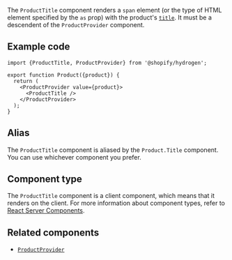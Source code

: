 <!-- This file is generated from source code in the Shopify/hydrogen repo. Edit the files in /packages/hydrogen/src/components/ProductTitle and run 'yarn generate-docs' at the root of this repo. For more information, refer to https://github.com/Shopify/shopify-dev/blob/master/content/internal/operations/hydrogen-reference-docs.md. -->

The `ProductTitle` component renders a `span` element (or the type of
HTML element specified by the `as` prop) with the product's [`title`](/api/storefront/reference/products/product).
It must be a descendent of the `ProductProvider` component.

## Example code

```tsx
import {ProductTitle, ProductProvider} from '@shopify/hydrogen';

export function Product({product}) {
  return (
    <ProductProvider value={product}>
      <ProductTitle />
    </ProductProvider>
  );
}
```

## Alias

The `ProductTitle` component is aliased by the `Product.Title` component. You can use whichever component you prefer.

## Component type

The `ProductTitle` component is a client component, which means that it renders on the client. For more information about component types, refer to [React Server Components](/custom-storefronts/hydrogen/framework/react-server-components).

## Related components

- [`ProductProvider`](/api/hydrogen/components/product-variant/productprovider)
